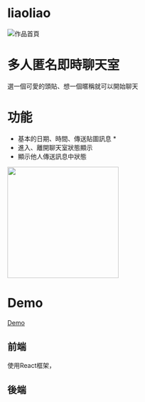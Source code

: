 # liaoliao

![作品首頁]( https://lh3.googleusercontent.com/9jlBfVttEobrUkST36anTiGG3MQhY91I8aOTaeULEMpMBK6g8vEgFfFxaWC2RfD1EbDcCHsOIarwsbyE_4W_m_Bj6v3mRKSyD5EJcNloVFCRDP8dMRvE-e5n2wY_3qMLkhVDEkGMPJkARALiSk6wNqhRqGllpZNvTQVqygD7RF0rvyCc_Cc44JO-1bhYqHNSpoWXAhdJA0nVSOsVyOOQ5SH27hYhqimJCxN5sUSSRkw2xOaYjLVnWneE9RUa2kq3GWvRcnV7anCDdhl0n2EAHPI3rG13hhZvzce0_o7DQkjx9J9lTRCGJlh2gQiNfGWxMctnFJ0UMujr7agvscwUbFBg9Rh4JXiLs4xtFBLIAHNsq0X-C7cTpRan74RL5jwGSeIyCmEqfaN1eSwsmx5YbUetf9t-ULscXBurD2DgVMC9DiDonKjcs84EI0IQgeVt9dBjrhHH7lSnq3GqEtvA89EWsGKmX7dviWNhVPuq6ve60vtJT7YUjA1WF6W0iK4RAIIwiD1uidDIZCnpM-NJQRZKPNRizTUwdgv2v_FRQS3lG8Eywztidyc7feFTBV6Pghg5f0wglSZptjfoCPcCd0ZD1WmAa_CmbXmBUAKTtJkAHQVMgj57x07HoujLdbaApgyMoQauNmqfWTW1uvF-sH2QjDIJ6ccJsjKEJ1jmBq4tGCTPhTvBHMC9-bYx-g=w1641-h867-no?authuser=0 "liaoliao")
# 多人匿名即時聊天室
選一個可愛的頭貼、想一個暱稱就可以開始聊天

# 功能
* 基本的日期、時間、傳送貼圖訊息
  * 
* 進入、離開聊天室狀態顯示
* 顯示他人傳送訊息中狀態
<img src="https://lh3.googleusercontent.com/0_sMRdF9957NDeGKV3Y9z-0nmUeQzw2I1Yk4xmRQaeUEVcslq297-wCOuw-RYQbpgQtRMQ-rgz89SXbM_8ivpdkrAoVkKc2wpEBukWkpB4Z8d3_ww-kJd-b8eNiezogIWPY0evvGkcTlwiKYfXiYmHeyD8oUXRy0_AZPbw_1KGFgKxmVAyGp4bruemcE3DanaS1HSRHTthN0uV9XLV_ZTLl8Qhb9UN-tX_KMgbZN_xw7JGSJqMQ1ltm_5Q9ZyL2xt4NiSjXQnnOGZ9dffuIMOArzt4YZX-eoYJD8Kqcho4vyMzUKs2wDdL_qnQAUdYZfJ24FXJgJwFn33POG6MlHuNcrFb_PELEev59Z5fQlPvjV5438-ZwvkuQ1QjhZUxIMw9HCk0sMcABBFGD1ykHlY8434_jXdr0p7GNThW7QUGa-vEZnmEGCwuif9Jospy-RWnuVKMyymXlBXfijBx3HnVh_J5to3sly_fCOIVqUBEjMkzsUS8z_P0zKZUaqoxolPzwBza5TTv7ERmjHvenOdysjiwygRg5SXoyYCuFEXJdRSLLwWVpCK3HjBaRDPm44ZuZ-dincxoioDGkbrFwuGHnKeDFc_ITAPFzlode2Re9ESZHUP-XQDlSmsMPBxeTH5pEJUusX5nSUDXv8Z0vgtYgZVtnPhDqBZ3-72ZCiqU4mwT74Zmxp1x8zJIHRdw=w886-h320-no?authuser=0" width=250/>



# Demo
[Demo](https://liaoliao.netlify.app/)


## 前端
使用React框架，

## 後端

